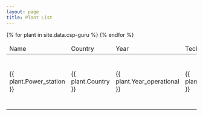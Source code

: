 ```yaml
---
layout: page
title: Plant List
---
```


<table id="csp-table">
    <thead>
        <tr>
            <td>Name</td>
            <td>Country</td>
            <td>Year</td>
            <td>Technology</td>
            <td>Capacity [MW]</td>
            <td>Storage capacity [h]</td>
            <td>LCOE [$/kWh]</td>
            <td>Remuneration [$/kWh]</td>
            <td>Location</td>
        </tr>
    </thead>
    <tbody>
    {% for plant in site.data.csp-guru %}
        <tr>
            <td>{{ plant.Power_station }}</td>
            <td>{{ plant.Country }}</td>
            <td>{{ plant.Year_operational }}</td>
            <td>{{ plant.Technology }}</td>
            <td>{{ plant.Capacity_MW }}</td>
            <td>{{ plant.Storage_capacity_hours }}</td>
            <td>
            {%- if plant.LCOE_5_25_USD2020_per_kWh -%}
                {{ plant.LCOE_5_25_USD2020_per_kWh | round: 2}}
            {%- else -%}
                {{ plant.LCOE_5_25_USD2020_per_kWh }}
            {%- endif -%}
            </td>
            <td>
            {%- if plant.Remuneration_USD2020_per_kWh_deflated -%}
                {{ plant.Remuneration_USD2020_per_kWh_deflated | round: 2}}
            {%- else -%}
                {{ plant.Remuneration_USD2020_per_kWh_deflated }}
            {%- endif -%}
            </td>
            <td>
            {%- if plant.Location_coordinates -%}
                <a href="https://www.google.com/maps/search/?api=1&query={{ plant.Location_coordinates | remove:' ' | replace:'"','″'}}" target="_blank">
                Show
                </a>
            {%- endif -%}
            </td>
        </tr>
    {% endfor %}
    </tbody>
</table>

<script type="text/javascript">
    $(document).ready( function () {
        $('#csp-table').DataTable({
            "paging": false,
            "order": [[ 2, "desc" ]]
        });
    } );
</script>
